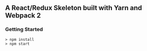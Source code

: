 ## A React/Redux Skeleton built with Yarn and Webpack 2

### Getting Started

```
> npm install
> npm start
```